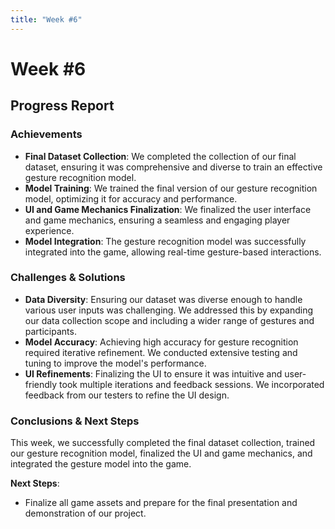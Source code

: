 ```yaml
---
title: "Week #6"
---
```


# **Week #6**

## **Progress Report**

### **Achievements**

- **Final Dataset Collection**: We completed the collection of our final dataset, ensuring it was comprehensive and diverse to train an effective gesture recognition model.
- **Model Training**: We trained the final version of our gesture recognition model, optimizing it for accuracy and performance.
- **UI and Game Mechanics Finalization**: We finalized the user interface and game mechanics, ensuring a seamless and engaging player experience.
- **Model Integration**: The gesture recognition model was successfully integrated into the game, allowing real-time gesture-based interactions.

### **Challenges & Solutions**

- **Data Diversity**: Ensuring our dataset was diverse enough to handle various user inputs was challenging. We addressed this by expanding our data collection scope and including a wider range of gestures and participants.
- **Model Accuracy**: Achieving high accuracy for gesture recognition required iterative refinement. We conducted extensive testing and tuning to improve the model's performance.
- **UI Refinements**: Finalizing the UI to ensure it was intuitive and user-friendly took multiple iterations and feedback sessions. We incorporated feedback from our testers to refine the UI design.

### **Conclusions & Next Steps**

This week, we successfully completed the final dataset collection, trained our gesture recognition model, finalized the UI and game mechanics, and integrated the gesture model into the game.

**Next Steps**:
- Finalize all game assets and prepare for the final presentation and demonstration of our project.
